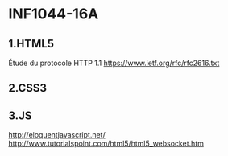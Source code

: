 # INF1044-16A

## 1.HTML5
  Étude du protocole HTTP 1.1
  https://www.ietf.org/rfc/rfc2616.txt

## 2.CSS3

## 3.JS

   http://eloquentjavascript.net/ <br>
   http://www.tutorialspoint.com/html5/html5_websocket.htm
